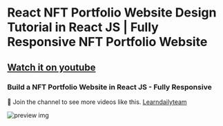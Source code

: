 # React NFT Portfolio Website Design Tutorial in React JS | Fully Responsive NFT Portfolio Website
## [Watch it on youtube](https://youtu.be/B0YxKkLYsag)
### Build a NFT Portfolio Website in React JS  -  Fully Responsive


💙 Join the channel to see more videos like this. [Learndailyteam](https://www.youtube.com/c/Learndailyteam)

![preview img](https://github.com/Rahulfordev/img-file/blob/main/NFT%20React%20JS-1.png)

